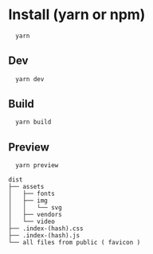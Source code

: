 # Install (yarn or npm)

```bash
  yarn
```

## Dev

```bash
  yarn dev
```

## Build

```bash
  yarn build
```

## Preview

```bash
  yarn preview
```

    dist
    ├── assets
    │   ├── fonts
    │   ├── img
    │   │   └── svg
    │   ├── vendors
    │   └── video
    ├── .index-(hash).css
    ├── .index-(hash).js
    └── all files from public ( favicon )
